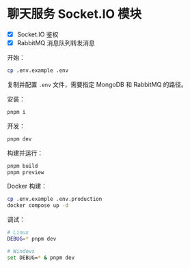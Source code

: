 # 聊天服务 Socket.IO 模块

- [x] Socket.IO 鉴权
- [x] RabbitMQ 消息队列转发消息

开始：

```bash
cp .env.example .env
```

复制并配置 `.env` 文件，需要指定 MongoDB 和 RabbitMQ 的路径。

安装：

```bash
pnpm i
```

开发：

```bash
pnpm dev
```

构建并运行：

```bash
pnpm build
pnpm preview
```

Docker 构建：

```bash
cp .env.example .env.production
docker compose up -d
```

调试：

```bash
# Linux
DEBUG=* pnpm dev

# Windows
set DEBUG=* & pnpm dev
```
